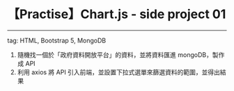 # 【Practise】Chart.js - side project 01
<hr>
tag: HTML, Bootstrap 5, MongoDB

1. 隨機找一個於「政府資料開放平台」的資料，並將資料匯進 mongoDB，製作成 API
2. 利用 axios 將 API 引入前端，並設置下拉式選單來篩選資料的範圍，並得出結果

